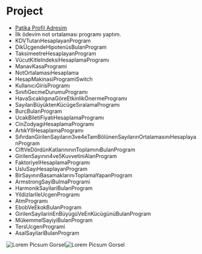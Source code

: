 # Project
* [Patika Profil Adresim](https://app.patika.dev/shelker)
* İlk ödevim not ortalaması programı yaptım.
* KDVTutarıHesaplayanProgram
* DikÜçgendeHipotenüsBulanProgram
* TaksimeetreHesaplayanProgram
* VücutKitleIndeksiHesaplamaProgramı
* ManavKasaProgrami
* NotOrtalamasıHesaplama
* HesapMakinasiProgramiSwitch
* KullanıcıGirisProgramı
* SınıfıGecmeDurumuProgramı
* HavaSıcaklıgınaGöreEtkinlikÖnermeProgramı
* SayılarıBüyüktenKücügeSıralamaProgramı
* BurcBulanProgram
* UcakBiletiFiyatıHesaplamaProgramı
* CinZodyagıHesaplamaProgramı
* ArtıkYIlHesaplamaProgramı
* SıfırdanGirilenSayıların3ve4eTamBölünenSayılarınOrtalamasınıHesaplayanProgram
* CiftVeDördünKatlarınınınToplamınıBulanProgram
* GirilenSayının4ve5KuvvetiniAlanProgram
* FaktoriyelHesaplamaProgramı
* UsluSayıHesaplayanProgram
* BirSayınınBasamaklarınıToplamaYapanProgram
* ArmstrongSayiBulmaProgrami
* HarmonikSayilariBulanProgram
* YildizlarIleUcgenProgramı
* AtmProgramı
* EbobVeEkokBulanProgram
* GirilenSayilarinEnBüyügüVeEnKücügünüBulanProgram
* MükemmelSayiyiBulanProgram
* TersUcgenProgrami
* AsalSayilariBulanProgram


![Lorem Picsum Gorsel](https://cdn.sanity.io/images/9kdepi1d/production/65c832d202a503b15d99e628f4313782f3ef50db-300x62.png)![Lorem Picsum Gorsel]( https://patika-prod.s3.eu-central-1.amazonaws.com/staticFiles/patikaLogo.png)
